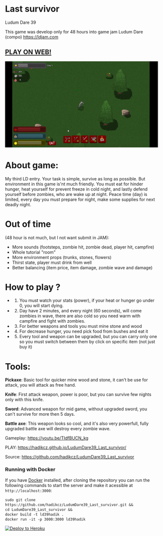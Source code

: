 # Last survivor
Ludum Dare 39

This game was develop only for 48 hours into game jam Ludum Dare (compo) https://ldjam.com

## [PLAY ON WEB!](https://hadikcz.github.io/LudumDare39_Last_survivor/)

![Image of game](https://raw.githubusercontent.com/hadikcz/LudumDare39_Last_survivor/master/preview.gif)

# About game:
My third LD entry. Your task is simple, survive as long as possible. But environment in this game is'nt much friendly. You must eat for hinder hunger, heat yourself for prevent freeze in cold night, and lastly defend yourself before zombies, who are wake up at night. Peace time (day) is limited, every day you must prepare for night, make some supplies for next deadly night.

# Out of time 
(48 hour is not much, but I not want submit in JAM):
* More sounds (footsteps, zombie hit, zombie dead, player hit, campfire)
* Whole tutorial "room"
* More environment props (trunks, stones, flowers)
* Thirst state, player must drink from well
* Better balancing (item price, item damage, zombie wave and damage)


# How to play ?

* 1) You must watch your stats (power), if your heat or hunger go under 0, you will start dying.
* 2) Day have 2 minutes, and every night (60 seconds), will come zombies in wave, there are also cold so you need warm with campfire and fight with zombies.
* 3) For better weapons and tools you must mine stone and wood
* 4) For decrease hunger, you need pick food from bushes and eat it
* 5) Every tool and weapon can be upgraded, but you can carry only one so you must switch between them by click on specific item (not just buy it)


# Tools:
**Pickaxe**:
Basic tool for quicker mine wood and stone, it can't be use for attack, you will attack as free hand.


**Knife**:
First attack weapon, power is poor, but you can survive few nights only with this knife.

**Sword**:
Advanced weapon for mid game, without upgraded sword, you can't survive for more then 5 days. 

**Battle axe**:
This weapon looks so cool, and it's also very powerfull, fully upgraded battle axe will destroy every zombie wave.

Gameplay: https://youtu.be/TIdfBUCN_kg

PLAY: https://hadikcz.github.io/LudumDare39_Last_survivor/

Source: https://github.com/hadikcz/LudumDare39_Last_survivor

### Running  with Docker
If you have [Docker](https://www.docker.com/) installed, after cloning the repository you can run the following commands to start the server and make it acessible at `http://localhost:3000`:

```
sudo git clone https://github.com/hadikcz/LudumDare39_Last_survivor.git &&
cd LudumDare39_Last_survivor &&
docker build -t ld39hadik .
docker run -it -p 3000:3000 ld39hadik
```


[![Deploy to Heroku](https://www.herokucdn.com/deploy/button.png)](https://heroku.com/deploy)
